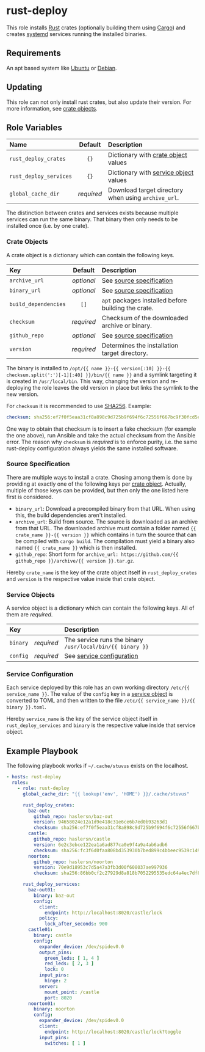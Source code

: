 # rust-deploy

This role installs [Rust](https://www.rust-lang.org/) crates (optionally building them using 
[Cargo](https://doc.rust-lang.org/cargo/)) and creates [systemd](https://wiki.debian.org/systemd)
services running the installed binaries.

## Requirements

An apt based system like [Ubuntu](https://www.ubuntu.com/) or [Debian](https://www.debian.org/).

## Updating

This role can not only install rust crates, but also update their version.
For more information, see [crate objects](#crate-objects).

## Role Variables

| Name                   |  Default   | Description                                               |
| :--------------------- | :--------: | :-------------------------------------------------------- |
| `rust_deploy_crates`   |    `{}`    | Dictionary with [crate object](#crate-objects) values     |
| `rust_deploy_services` |    `{}`    | Dictionary with [service object](#service-objects) values |
| `global_cache_dir`     | _required_ | Download target directory when using `archive_url`.       |

The distinction between crates and services exists because multiple services can run the same
binary.
That binary then only needs to be installed once (i.e. by one crate). 

### Crate Objects

A crate object is a dictionary which can contain the following keys.

| Key                  |  Default   | Description                                         |
| :------------------- | :--------: | :-------------------------------------------------- |
| `archive_url`        | _optional_ | See [source specification](#source-specification)   |
| `binary_url`         | _optional_ | See [source specification](#source-specification)   |
| `build_dependencies` |    `[]`    | `apt` packages installed before building the crate. |
| `checksum`           | _required_ | Checksum of the downloaded archive or binary.       |
| `github_repo`        | _optional_ | See [source specification](#source-specification)   |
| `version`            | _required_ | Determines the installation target directory.       |

The binary is installed to
`/opt/{{ name }}-{{ version[:10] }}-{{ checksum.split(':')[-1][:40] }}/bin/{{ name }}`
and a symlink targeting it is created in `/usr/local/bin`.
This way, changing the version and re-deploying the role leaves the old version in place but links
the symlink to the new version.

For `checksum` it is recommended to use [SHA256](https://en.wikipedia.org/wiki/SHA-2).
Example:

```yml
checksum: sha256:ef7f0f5eaa31cf8a898c9d725b9f694f6c72556f667bc9f30fcd5eb2e3d3b8a1
```

One way to obtain that checksum is to insert a fake checksum (for example the one above), run
Ansible and take the actual checksum from the Ansible error.
The reason why `checksum` is _required_ is to enforce purity, i.e. the same rust-deploy
configuration always yields the same installed software.

### Source Specification

There are multiple ways to install a crate.
Chosing among them is done by providing at exactly one of the following keys per
[crate object](#crate-objects).
Actually, multiple of those keys can be provided, but then only the one listed here first is
considered.

* `binary_url`:
  Download a precompiled binary from that URL.
  When using this, the build dependencies aren't installed.
* `archive_url`:
  Build from source.
  The source is downloaded as an archive from that URL.
  The downloaded archive must contain a folder named `{{ crate_name }}-{{ version }}` which contains
  in turn the source that can be compiled with `cargo build`.
  The compilation must yield a binary also named `{{ crate_name }}` which is then installed.
* `github_repo`: 
  Short form for `archive_url: https://github.com/{{ github_repo }}/archive/{{ version }}.tar.gz`.

Hereby `crate_name` is the key of the crate object itself in `rust_deploy_crates` and `version` is
the respective value inside that crate object.

### Service Objects

A service object is a dictionary which can contain the following keys.
All of them are _required_.

| Key      |            | Description                                               |
| :------- | :--------: | :-------------------------------------------------------- |
| `binary` | _required_ | The service runs the binary `/usr/local/bin/{{ binary }}` |
| `config` | _required_ | See [service configuration](#service-configuration)       |

### Service Configuration

Each service deployed by this role has an own working directory `/etc/{{ service_name }}`.
The value of the `config` key in a [service object](#service-objects) is converted to TOML and then
written to the file `/etc/{{ service_name }}/{{ binary }}.toml`.

Hereby `service_name` is the key of the service object itself in `rust_deploy_services` and `binary`
is the respective value inside that service object.

## Example Playbook

The following playbook works if `~/.cache/stuvus` exists on the localhost.

```yml
- hosts: rust-deploy
  roles:
    - role: rust-deploy
      global_cache_dir: "{{ lookup('env', 'HOME') }}/.cache/stuvus"

      rust_deploy_crates:
        baz-out:
          github_repo: haslersn/baz-out
          version: 94658024e12a1d9e418c31e6ce6b7ed0b93263d1
          checksum: sha256:ef7f0f5eaa31cf8a898c9d725b9f694f6c72556f667bc9f30fcd5eb2e3d3b8a0
        castle:
          github_repo: haslersn/castle
          version: 6e2c3ebce122ea1a6ad877ca0e9f4a9a4ab6adb6
          checksum: sha256:fc3f6d0faa808bd353930b7bed899c4bbeec9539c1496c1b69449ed9075071a3
        noorton:
          github_repo: haslersn/noorton
          version: 70e9d18953c7d5a47a3fb3d00f608037ae997936
          checksum: sha256:86bb0cf2c27929d8a818b7052295535edc64a4ec7df8c7bbcc183bb4d354c3ca

      rust_deploy_services:
        baz-out01:
          binary: baz-out
          config:
            client:
              endpoint: http://localhost:8020/castle/lock
            policy:
              lock_after_seconds: 900
        castle01:
          binary: castle
          config:
            expander_device: /dev/spidev0.0
            output_pins:
              green_leds: [ 1, 4 ]
              red_leds: [ 2, 3 ]
              lock: 0
            input_pins:
              hinge: 2
            server:
              mount_point: /castle
              port: 8020
        noorton01:
          binary: noorton
          config:
            expander_device: /dev/spidev0.0
            client:
              endpoint: http://localhost:8020/castle/lock?toggle
            input_pins:
              switches: [ 1 ]
```

